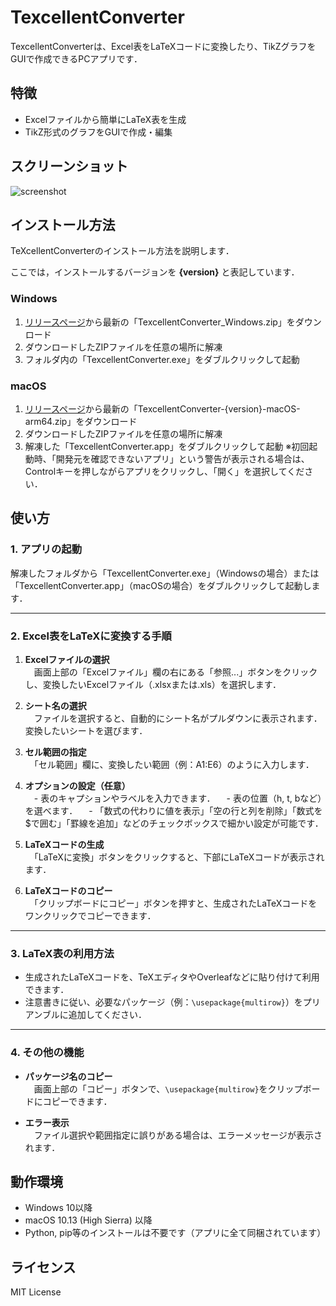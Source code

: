 # TexcellentConverter

TexcellentConverterは、Excel表をLaTeXコードに変換したり、TikZグラフをGUIで作成できるPCアプリです．

## 特徴
- Excelファイルから簡単にLaTeX表を生成
- TikZ形式のグラフをGUIで作成・編集

## スクリーンショット
![screenshot](screenshots/sample.png)

## インストール方法
TeXcellentConverterのインストール方法を説明します．

ここでは，インストールするバージョンを **{version}** と表記しています．

### Windows
1. [リリースページ](https://github.com/yudo417/TexcellentConverter/releases)から最新の「TexcellentConverter_Windows.zip」をダウンロード
2. ダウンロードしたZIPファイルを任意の場所に解凍
3. フォルダ内の「TexcellentConverter.exe」をダブルクリックして起動

### macOS
1. [リリースページ](https://github.com/yudo417/TexcellentConverter/releases)から最新の「TexcellentConverter-{version}-macOS-arm64.zip」をダウンロード
2. ダウンロードしたZIPファイルを任意の場所に解凍
3. 解凍した「TexcellentConverter.app」をダブルクリックして起動
   ※初回起動時、「開発元を確認できないアプリ」という警告が表示される場合は、Controlキーを押しながらアプリをクリックし、「開く」を選択してください．

## 使い方

### 1. アプリの起動
解凍したフォルダから「TexcellentConverter.exe」（Windowsの場合）または「TexcellentConverter.app」（macOSの場合）をダブルクリックして起動します．

---

### 2. Excel表をLaTeXに変換する手順

1. **Excelファイルの選択**  
　画面上部の「Excelファイル」欄の右にある「参照...」ボタンをクリックし、変換したいExcelファイル（.xlsxまたは.xls）を選択します．

2. **シート名の選択**  
　ファイルを選択すると、自動的にシート名がプルダウンに表示されます．変換したいシートを選びます．

3. **セル範囲の指定**  
　「セル範囲」欄に、変換したい範囲（例：A1:E6）のように入力します．

4. **オプションの設定（任意）**  
　- 表のキャプションやラベルを入力できます．
　- 表の位置（h, t, bなど）を選べます．
　- 「数式の代わりに値を表示」「空の行と列を削除」「数式を$で囲む」「罫線を追加」などのチェックボックスで細かい設定が可能です．

5. **LaTeXコードの生成**  
　「LaTeXに変換」ボタンをクリックすると、下部にLaTeXコードが表示されます．

6. **LaTeXコードのコピー**  
　「クリップボードにコピー」ボタンを押すと、生成されたLaTeXコードをワンクリックでコピーできます．

---

### 3. LaTeX表の利用方法

- 生成されたLaTeXコードを、TeXエディタやOverleafなどに貼り付けて利用できます．
- 注意書きに従い、必要なパッケージ（例：`\usepackage{multirow}`）をプリアンブルに追加してください．

---

### 4. その他の機能

- **パッケージ名のコピー**  
　画面上部の「コピー」ボタンで、`\usepackage{multirow}`をクリップボードにコピーできます．

- **エラー表示**  
　ファイル選択や範囲指定に誤りがある場合は、エラーメッセージが表示されます．

## 動作環境
- Windows 10以降
- macOS 10.13 (High Sierra) 以降
- Python, pip等のインストールは不要です（アプリに全て同梱されています）

## ライセンス
MIT License


